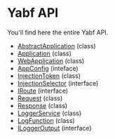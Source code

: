 # Yabf API

You'll find here the entire Yabf API.

- [AbstractApplication](./application/abstract-application.md) (class)
- [Application](./application/application.md) (class)
- [WebApplication](./application/web-application.md) (class)
- [AppConfig](./application/app-config.md) (inteface)
- [InjectionToken](./injector/injection-token.md) (class)
- [InjectionSelector](./injector/injection-selector.md) (interface)
- [IRoute](./router/route.md) (interface)
- [Request](./http/request.md) (class)
- [Response](./http/response.md) (class)
- [LoggerService](./logger/logger-service.md) (class)
- [LogFunction](./logger/log-function.md) (class)
- [ILoggerOutput](./logger/logger-output.md) (interface)
